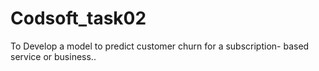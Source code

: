 # Codsoft_task02
To Develop a model to predict customer churn for a subscription-
based service or business..

